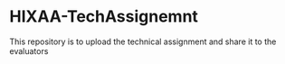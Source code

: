 # HIXAA-TechAssignemnt
This repository is to upload the technical assignment and share it to the evaluators
